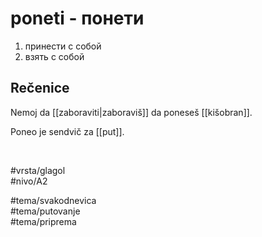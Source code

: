 # poneti - понети

1. принести с собой  
2. взять с собой

## Rečenice

Nemoj da [[zaboraviti|zaboraviš]] da poneseš [[kišobran]].

Poneo je sendvič za [[put]].

<br>

#vrsta/glagol  
#nivo/A2  

#tema/svakodnevica  
#tema/putovanje  
#tema/priprema  
